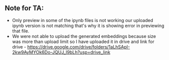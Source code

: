 ## Note for TA:
- Only preview in some of the ipynb files is not working our uploaded ipynb version is not matching that's why it is showing error in previewing that file.
- We were not able to upload the generated embeddings because size was more than upload limit so I have uploaded it in drive and link for drive - https://drive.google.com/drive/folders/1aLhSApI-2kw9AyMYOk6Do-JQUJ_l9bLh?usp=drive_link
